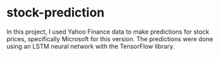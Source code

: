 # stock-prediction

In this project, I used Yahoo Finance data to make predictions for stock prices, specifically Microsoft for this version. The predictions were done using an LSTM neural network with the TensorFlow library. 
